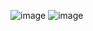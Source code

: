 ![image](https://user-images.githubusercontent.com/95384363/193692088-9e6db9f6-c0f4-4c8d-becc-ccd2debd9a94.png)
![image](https://user-images.githubusercontent.com/95384363/193692170-8ac8907c-62a6-433b-aba2-060d1c6f73b1.png)
